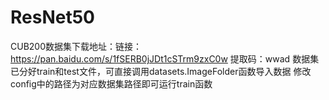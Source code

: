 # ResNet50
CUB200数据集下载地址：链接：https://pan.baidu.com/s/1fSERB0jJDt1cSTrm9zxC0w 
提取码：wwad
数据集已分好train和test文件，可直接调用datasets.ImageFolder函数导入数据
修改config中的路径为对应数据集路径即可运行train函数
